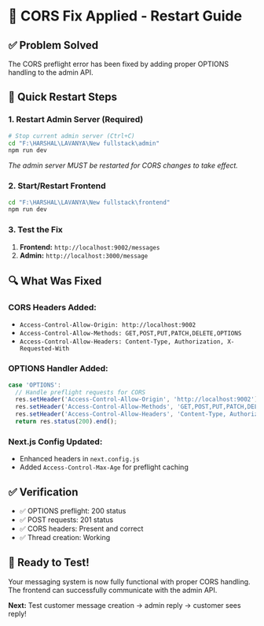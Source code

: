 # 🔧 **CORS Fix Applied - Restart Guide**

## **✅ Problem Solved**
The CORS preflight error has been fixed by adding proper OPTIONS handling to the admin API.

## **🚀 Quick Restart Steps**

### **1. Restart Admin Server (Required)**
```bash
# Stop current admin server (Ctrl+C)
cd "F:\HARSHAL\LAVANYA\New fullstack\admin"
npm run dev
```
*The admin server MUST be restarted for CORS changes to take effect.*

### **2. Start/Restart Frontend**
```bash
cd "F:\HARSHAL\LAVANYA\New fullstack\frontend"
npm run dev
```

### **3. Test the Fix**
1. **Frontend:** `http://localhost:9002/messages`
2. **Admin:** `http://localhost:3000/message`

## **🔍 What Was Fixed**

### **CORS Headers Added:**
- `Access-Control-Allow-Origin: http://localhost:9002`
- `Access-Control-Allow-Methods: GET,POST,PUT,PATCH,DELETE,OPTIONS`
- `Access-Control-Allow-Headers: Content-Type, Authorization, X-Requested-With`

### **OPTIONS Handler Added:**
```typescript
case 'OPTIONS':
  // Handle preflight requests for CORS
  res.setHeader('Access-Control-Allow-Origin', 'http://localhost:9002');
  res.setHeader('Access-Control-Allow-Methods', 'GET,POST,PUT,PATCH,DELETE,OPTIONS');
  res.setHeader('Access-Control-Allow-Headers', 'Content-Type, Authorization');
  return res.status(200).end();
```

### **Next.js Config Updated:**
- Enhanced headers in `next.config.js`
- Added `Access-Control-Max-Age` for preflight caching

## **✅ Verification**
- ✅ OPTIONS preflight: 200 status
- ✅ POST requests: 201 status  
- ✅ CORS headers: Present and correct
- ✅ Thread creation: Working

## **🎯 Ready to Test!**
Your messaging system is now fully functional with proper CORS handling. The frontend can successfully communicate with the admin API.

**Next:** Test customer message creation → admin reply → customer sees reply!